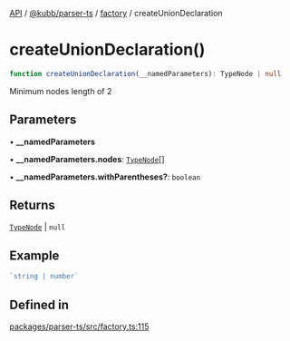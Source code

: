 [API](../../../../../packages.md) / [@kubb/parser-ts](../../../index.md) / [factory](../index.md) / createUnionDeclaration

# createUnionDeclaration()

```ts
function createUnionDeclaration(__namedParameters): TypeNode | null
```

Minimum nodes length of 2

## Parameters

• **\_\_namedParameters**

• **\_\_namedParameters.nodes**: [`TypeNode`](../../ts/interfaces/TypeNode.md)[]

• **\_\_namedParameters.withParentheses?**: `boolean`

## Returns

[`TypeNode`](../../ts/interfaces/TypeNode.md) \| `null`

## Example

```ts
`string | number`
```

## Defined in

[packages/parser-ts/src/factory.ts:115](https://github.com/kubb-project/kubb/blob/41d5fcbd23d143293d72542efcb650e62fa3a210/packages/parser-ts/src/factory.ts#L115)

